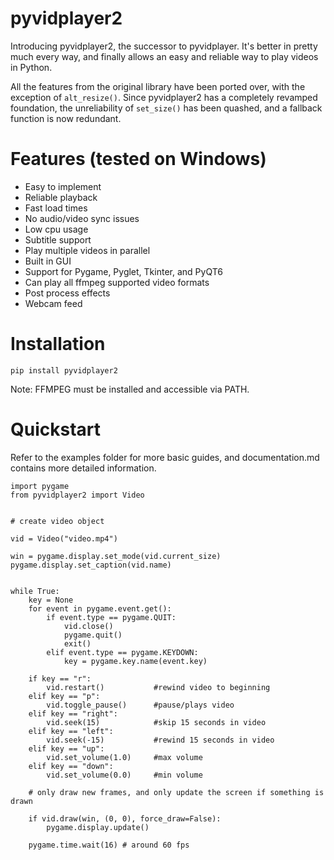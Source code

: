 # pyvidplayer2

Introducing pyvidplayer2, the successor to pyvidplayer. It's better in
pretty much every way, and finally allows an easy and reliable way to play videos in Python.

All the features from the original library have been ported over, with the exception of ```alt_resize()```. Since pyvidplayer2 has a completely revamped foundation, the unreliability of ```set_size()``` has been quashed, and a fallback function is now redundant.

# Features (tested on Windows)
- Easy to implement
- Reliable playback
- Fast load times
- No audio/video sync issues
- Low cpu usage
- Subtitle support
- Play multiple videos in parallel
- Built in GUI
- Support for Pygame, Pyglet, Tkinter, and PyQT6
- Can play all ffmpeg supported video formats
- Post process effects
- Webcam feed

# Installation
```
pip install pyvidplayer2
```
Note: FFMPEG must be installed and accessible via PATH.

# Quickstart

Refer to the examples folder for more basic guides, and documentation.md contains more detailed information.

```
import pygame
from pyvidplayer2 import Video


# create video object

vid = Video("video.mp4")

win = pygame.display.set_mode(vid.current_size)
pygame.display.set_caption(vid.name)


while True:
    key = None
    for event in pygame.event.get():
        if event.type == pygame.QUIT:
            vid.close()
            pygame.quit()
            exit()
        elif event.type == pygame.KEYDOWN:
            key = pygame.key.name(event.key)
    
    if key == "r":
        vid.restart()           #rewind video to beginning
    elif key == "p":
        vid.toggle_pause()      #pause/plays video
    elif key == "right":
        vid.seek(15)            #skip 15 seconds in video
    elif key == "left":
        vid.seek(-15)           #rewind 15 seconds in video
    elif key == "up":
        vid.set_volume(1.0)     #max volume
    elif key == "down":
        vid.set_volume(0.0)     #min volume

    # only draw new frames, and only update the screen if something is drawn
    
    if vid.draw(win, (0, 0), force_draw=False):
        pygame.display.update()

    pygame.time.wait(16) # around 60 fps

```